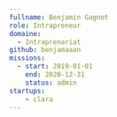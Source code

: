 ```yaml
---
fullname: Benjamin Gagnot
role: Intrapreneur
domaine:
  - Intraprenariat
github: benjamaaan
missions:
  - start: 2019-01-01
    end: 2020-12-31
    status: admin
startups: 
    - clara
---
```

